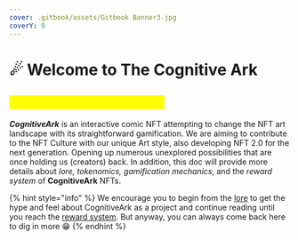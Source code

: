 ```yaml
---
cover: .gitbook/assets/Gitbook Banner3.jpg
coverY: 0
---
```


# ☄ Welcome to The Cognitive Ark

## <mark style="color:yellow;">What is The Cognitive Ark?</mark>

_**CognitiveArk**_ is an interactive comic NFT attempting to change the NFT art landscape with its straightforward gamification. We are aiming to contribute to the NFT Culture with our unique Art style, also developing NFT 2.0 for the next generation. Opening up numerous unexplored possibilities that are once holding us (creators) back. In addition, this doc will provide more details about _lore, tokenomics, gamification mechanics_, and the _reward system_ of **CognitiveArk** NFTs.

{% hint style="info" %}
We encourage you to begin from the [lore](injecting-new-nft-culture/story-and-lore.md) to get the hype and feel about CognitiveArk as a project and continue reading until you reach the [reward system](injecting-new-nft-culture/reward-system.md). But anyway, you can always come back here to dig in more 😁
{% endhint %}
